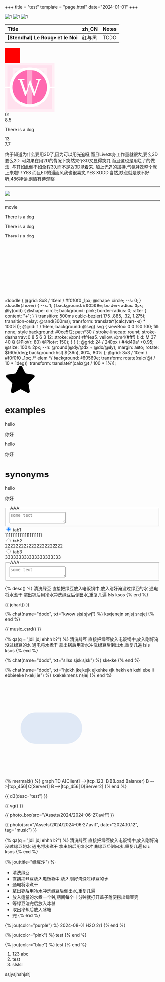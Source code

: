 +++
title = "test"
template = "page.html"
date="2024-01-01"
+++
<i class="ti ti-brand-tabler"></i>
<i class="ti ti-rating-18-plus"></i>
<div class="carousel-card">
    <div class="carousel">
        <img src="/blog/2201/2022-02-10.avif" alt="1">
        <img src="/blog/2201/2022-03-06.avif" alt="1">
        <img src="/blog/2201/2022-03-28.avif" alt="1">
    </div>

  <div class="wrap-scrollbar">
      <div class="scrollbar">
          <div class="thumb"></div>
      </div>
  </div>
</div>

| Title | zh_CN | Notes |
| :- | :- | :- |
| **[Stendhal] Le Rouge et le Noi** | 红与黑 |TODO  |


<div class="anim-box" style="
width: 3rem;
height:3rem;
background: red;
">
</div>

<style>
.logo {
  .bg {
    width: 10rem;
    height: 10rem;
    background: oklch(76.57% 0.222 358.96 / 0.1);

    display: flex; 
    justify-content: center;
    align-items: center;
  }
  .cube2,
  .cube3,.line {
    width: 9rem;
    height: 9rem;
    background: oklch(76.57% 0.222 358.96 / 0.1);
    position: absolute;
  }
  .cube3 {
    width: 8rem;
    height: 8rem;
    background: white;
    border-radius: 50%;
    border: 1px solid rgba(0,0,0,0.004);

  }
  .line{
    width: 10rem;
    height: 0.3rem;
    background: white;
  }
  .cube {
    width: 7rem;
    height: 7rem;
    background: oklch(76.57% 0.222 358.96 / 1);
    border-radius: 50%;
    position: relative;
  }
  .cube2{
    border-radius: 0.9px;
  }

  .w,
  .t {
    position: absolute;
    color: white;
  }
  .t {
    font: normal normal 400 12rem/ 1 Bungee;
    opacity: 0.4;
  }
  .w {
    font: normal normal 400 5rem/ 1 Bungee;
    opacity: 1;
  }
}
</style>

<div>
<div class="logo">
 <div class="bg">
  <div class="cube2"></div>
  <div class="cube3"></div>
  <div class="line"></div>
  <div class="cube"></div>
  <div class="t">T</div>
  <div class="w">W</div>
 </div>
</div>

</div>

<div class="review">
 <div class="top">  
  <div class="left">
    <div class="list">
     <div class="ep">
      <div class="meta">
       <div class="idx">01</div>
       <div class="score">8.5</div>
      </div>
      <div class="text"><p>There is a dog</p></div>
     </div>
     <div class="ep">
      <div class="meta">
       <div class="idx">13</div>
       <div class="score">7.7</div>
      </div>
      <div class="text"><p>
终于知道为什么要用3D了,因为可以用光追呀,而且Live本身工作量就很大,要么3D要么2D.
可如果在用2D的情况下突然来个3D又显得突兀,而且这也是用烂了的做法. 
与其如此倒不如全程3D,而不是2/3D混着来. 
加上光追的加持,气氛特效整个就上来啦!!! YES
而且ED的漫画风我也很喜欢,YES XDDD
当然,缺点就是歌不好听,486捧读,剧情有待观察
</p></div>
     </div>
    </div>
  </div>
  <hr />
  <div class="right">
   <div class="cover">
    <img src="https://p.sda1.dev/16/161963b590879f40e29530492dbb2744/20240416_001825.jpg"></img>
   </div>
  </div>
 </div>
 <div class="bottom">
  <hr />
  <a class="tag">movie</a>
  <div class="text">
   <p>There is a dog</p>
   <p>There is a dog</p>
   <p>There is a dog</p>
  </div>
 </div>
</div>

<box>
<div style="
width: 100%;
height: 10rem;
background: url(/Assets/2024/2024-06-27.avif) repeat-x 0 0/auto 100%;
margin: 1rem 0;"></div>
</box>


<css-doodle>
 :doodle {
   @grid: 8x8 / 10em / #f0f0f0 _1px;
   @shape: circle; 
   --s: 0;
 }
 :doodle(:hover) { 
   --s: 1;
 }
 background: #60569e;
 border-radius: 3px;
 @y(odd) {
   @shape: circle; 
   background: pink;
   border-radius: 0;
   :after { 
     content: "+";
   }
 }
 transition: 500ms cubic-bezier(.175, .885, .32, 1.275);
 transition-delay: @rand(300ms);
 transform: translateY(calc(var(--s) * 100%));
</css-doodle>
        
<css-doodle>
@grid: 1 / 16em;
background: @svg(
 svg {
   viewBox: 0 0 100 100;
   fill: none;
   style background: #0ce5f2;
   path*30 {
     stroke-linecap: round;
     stroke-dasharray: 0 8 5 6 3 12;
     stroke: @pn(
       #ff4ea5, yellow, @m4(#fff)
     );
     d: M 37 40
        Q @Plot(r: 80) @Plot(r: 150);
   }
 }
);
</css-doodle>

<css-doodle>
@grid: 24 / 240px / #4d49af +0.95;
@size: 100% 2px;
--n: @round(@dy/@dx + @dx/@dy);
margin: auto;
rotate: $(60n)deg;
background: hsl(
  $(36n), 80%, 80%
);
</css-doodle>

<css-doodle>
 @grid: 3x3 / 10em / #f0f0f0 _1px;
 /* elem */
 background: #60569e;
 transform: rotate(calc(@t / 10 * 1deg));
 transform: translateY(calc(@t / 100 * 1%));
</css-doodle>

<div class="vec-star">
 <svg class="star" viewBox="0 0 576 512" width="100" title="star">
       <path d="M259.3 17.8L194 150.2 47.9 171.5c-26.2 3.8-36.7 36.1-17.7
       54.6l105.7 103-25 145.5c-4.5 26.3 23.2 46 46.4 33.7L288 439.6l130.7
       68.7c23.2 12.2 50.9-7.4 46.4-33.7l-25-145.5 105.7-103c19-18.5
       8.5-50.8-17.7-54.6L382 150.2 316.7 17.8c-11.7-23.6-45.6-23.9-57.4 0z" />
        </svg>

 <div class="overlay"></div>
</div>


<div class="dict">

 <div class="examples">
  <h1>examples</h1>

  <div class="wrap">
   <div class="left">
     <span class="idx"></span>  
   </div>
   <div class="right">
     <div class="from">
       <p>hello</p> 
     </div>
     <div class="to">
      <p>你好</p> 
     </div>
   </div>
  </div>

  <div class="wrap">
   <div class="left">
     <span class="idx"></span>  
   </div>
   <div class="right">
     <div class="from">
       <p>hello</p> 
     </div>
     <div class="to">
      <p>你好</p> 
     </div>
   </div>
  </div>
 </div>

 <div class="synonyms">
  <h1>synonyms</h1>

  <div class="wrap">
   <div class="left">
     <span class="type" type="n."></span>  
   </div>
   <div class="right">
     <div class="from">
       <p>hello</p> 
     </div>
     <div class="to">
      <p>你好</p> 
     </div>
   </div>
  </div>

 </div>


</div>

<div class="ssr"></div>

<div class="fishway">
  <div class="bg">
    <div class="circle">
      <div class="wave">
      </div>
    </div>
  </div>
</div>

<box>
<div class="set-box">
<fieldset>
  <legend>AAA</legend>
  <textarea type="text" placeholder="some text"></textarea>
</fieldset>

 <div class="menu">
  <input id="1" name="r" type="radio" checked/>
  <label class="collapse" for="1">tab1</label>
  <div>111111111111111111111</div>

  <input id="2" name="r" type="radio"/>
  <label class="collapse" for="2">tab2</label>
  <div>2222222222222222222222</div>

  <input id="3" name="r" type="radio" />
  <label class="collapse" for="3">tab3</label>
  <div>333333333333333333333</div>

</div>
</div>


<div class="set-box">
<fieldset>
  <legend>AAA</legend>
  <textarea type="text" placeholder="some text"></textarea>
</fieldset>
</div>
</box>

{% desc() %}
清洗绿豆
直接把绿豆放入电饭锅中,放入刚好淹没过绿豆的水
通电将水煮干
拿出锅后用冷水冲洗绿豆后倒出水,重复几遍
lsls ksos
{% end %}


{{ jchart() }}

{% chat(name="dodo", txt="kwow sjsj sjwj") %}
ksejenejn snjsj snejej
{% end %}

{{ music_card() }}

<div class="qa-chat">
{% qa(q = "jdii jdj ehhh b?") %}
清洗绿豆
直接把绿豆放入电饭锅中,放入刚好淹没过绿豆的水
通电将水煮干
拿出锅后用冷水冲洗绿豆后倒出水,重复几遍
lsls ksos
{% end %}

<div class="list">

{% chat(name="dodo", txt="sllss sjsk sjsk") %}
skekke
{% end %}

{% chat(name="dodo", txt="hjdkh jkejkejk ejkehke ejk hekh eh kehi ebe ii ebbieeke hkekj je") %}
skekekmens nejej
{% end %}

</div>
</div>

<div class="morphing"></div>
<div class="test-box a-trc"></div>
<div class="test-circle"></div>


<div class="play" style="
  display: flex;
  gap: 1rem;               
  flex-wrap: wrap;
">
  <div class="eg-clip-path">
  <div class="bg"></div>
  <div class="fg" ty="circle"></div>
  </div>
  
  <div class="eg-clip-path">
  <div class="bg"></div>
  <div class="fg" ty="rect"></div>
  </div>

  <div class="eg-clip-path">
  <div class="bg"></div>
  <div class="fg" ty="rect-round"></div>
  </div>
</div>

<box>

<svg version="1.1" id="map_line_svg" xmlns="http://www.w3.org/2000/svg" xmlns:xlink="http://www.w3.org/1999/xlink" width="300" height="300" viewBox="0 0 300 300" >

<rect x="50" y="100" width="200" height="100" rx="50" fill="#E0E9F6" stroke-width="4"  stroke="grey" stroke-dashoffset="600" stroke-dasharray="600">
 <animate attributeName="stroke-dashoffset" begin="1s" from="600" to="0" dur="7s" repeatCount="indefinite" />
 </rect>
</svg>
</box>

{% mermaid() %}
graph TD
A[Client] -->|tcp_123| B
B(Load Balancer)
B -->|tcp_456| C[Server1]
B -->|tcp_456| D[Server2]
{% end %}

{{ d3(desc="test") }}

{{ vg() }}

{{ photo_box(src="/Assets/2024/2024-06-27.avif") }}

{{ photo(src="/Assets/2024/2024-06-27.avif", date="2024.10.12", tag="music") }}

{% qa(q = "jdii jdj ehhh b?") %}
清洗绿豆
直接把绿豆放入电饭锅中,放入刚好淹没过绿豆的水
通电将水煮干
拿出锅后用冷水冲洗绿豆后倒出水,重复几遍
lsls ksos
{% end %}

{% jou(title="绿豆沙") %}
+ 清洗绿豆
+ 直接把绿豆放入电饭锅中,放入刚好淹没过绿豆的水
+ 通电将水煮干
+ 拿出锅后用冷水冲洗绿豆后倒出水,重复几遍
+ 放入适量的水煮一个钟,期间每个十分钟就打开盖子随便捞出绿豆壳
+ 等绿豆溶完后放入冰糖
+ 取出冷却后放入冰箱
+ 完
{% end %}

{% jou(color="purple") %}
2024-08-01
H2O
2/1
{% end %}

{% jou(color="pink") %}
test
{% end %}

{% jou(color="blue") %}
test
{% end %}


1. 123 abc
2. test
3. slslsl

ssjysjhshjshj
